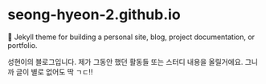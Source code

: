 # seong-hyeon-2.github.io
:triangular_ruler: Jekyll theme for building a personal site, blog, project documentation, or portfolio.

성현이의 블로그입니다. 제가 그동안 했던 활동들 또는 스터디 내용을 올릴거에요. 그니까 글이 별로 없어도 딱 ㄱㄷ!!

